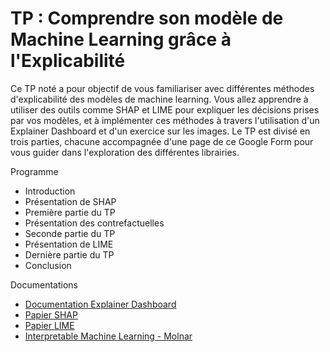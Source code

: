 # TP : Comprendre son modèle de Machine Learning grâce à l'Explicabilité 

Ce TP noté a pour objectif de vous familiariser avec différentes méthodes d'explicabilité des modèles de machine learning. Vous allez apprendre à utiliser des outils comme SHAP et LIME pour expliquer les décisions prises par vos modèles, et à implémenter ces méthodes à travers l'utilisation d'un Explainer Dashboard et d'un exercice sur les images. Le TP est divisé en trois parties, chacune accompagnée d'une page de ce Google Form pour vous guider dans l'exploration des différentes librairies.

Programme
 
- Introduction
- Présentation de SHAP
- Première partie du TP
- Présentation des contrefactuelles
- Seconde partie du TP
- Présentation de LIME
- Dernière partie du TP
- Conclusion

Documentations

* [Documentation Explainer Dashboard](https://explainerdashboard.readthedocs.io/en/latest/)
* [Papier SHAP](https://proceedings.neurips.cc/paper/2017/hash/8a20a8621978632d76c43dfd28b67767-Abstract.html)
* [Papier LIME](https://arxiv.org/abs/1602.04938)
* [Interpretable Machine Learning - Molnar](https://christophm.github.io/interpretable-ml-book/)
